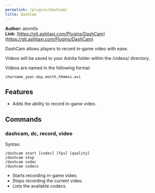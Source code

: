 ```yaml
---
permalink: /plugins/dashcam/
title: DashCam
---
```


**Author:** atom0s<br/>
**Link:** [https://git.ashitaxi.com/Plugins/DashCam](https://git.ashitaxi.com/Plugins/DashCam)

DashCam allows players to record in-game video with ease.

Videos will be saved to your Ashita folder within the /videos/ directory.

Videos are named in the following format:
```
charname_year.day.month_hhmmss.avi
```

## Features

  * Adds the ability to record in-game video.

## Commands

### dashcam, dc, record, video
Syntax:
```
/dashcam start [codec] [fps] [quality]
/dashcam stop
/dashcam codec
/dashcam codecs
```
  * Starts recording in-game video.
  * Stops recording the current video.
  * Lists the available codecs.